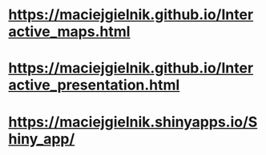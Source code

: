 # https://maciejgielnik.github.io/Interactive_maps.html
# https://maciejgielnik.github.io/Interactive_presentation.html
# https://maciejgielnik.shinyapps.io/Shiny_app/
